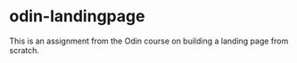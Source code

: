 # odin-landingpage

This is an assignment from the Odin course on building a landing page from scratch.